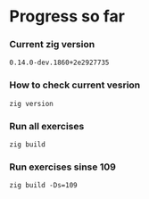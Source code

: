 # Progress so far

### Current zig version

`0.14.0-dev.1860+2e2927735`

### How to check current vesrion

`zig version`

### Run all exercises

`zig build`

### Run exercises sinse 109

`zig build -Ds=109` 
